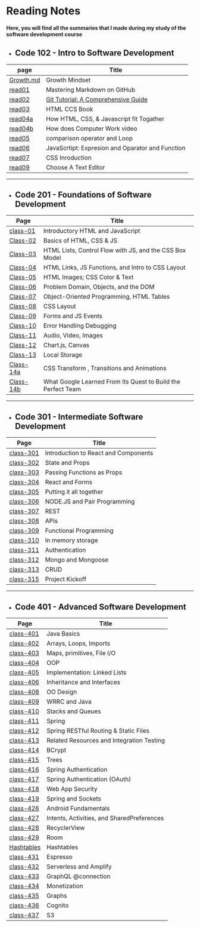 
# **Reading Notes**

#### Here, you will find all the summaries that I made during my study of the software development course

* ## Code 102 - Intro to Software Development

 | page | Title |
 | -------- | ------ |
 | [Growth.md](https://mohnalkhateeb.github.io/reading-notes-ma/Growth) | Growth Mindset |
 | [read01](https://mohnalkhateeb.github.io/reading-notes-ma/read01) | Mastering Markdown on GitHub |
 | [read02](https://mohnalkhateeb.github.io/reading-notes-ma/read02) | [Git Tutorial: A Comprehensive Guide](https://blog.udemy.com/git-tutorial-a-comprehensive-guide/#7) |
 | [read03](https://mohnalkhateeb.github.io/reading-notes-ma/read03) | HTML CCS Book |
 | [read04a](https://mohnalkhateeb.github.io/reading-notes-ma/read04a) | How HTML, CSS, & Javascript fit Togather |
 | [read04b](https://mohnalkhateeb.github.io/reading-notes-ma/read04b) | How does Computer Work video |
 | [read05](https://mohnalkhateeb.github.io/reading-notes-ma/read05) | comparison operator and Loop |
 | [read06](https://mohnalkhateeb.github.io/reading-notes-ma/read06) | JavaScrtipt: Expresion and Oparator and Function |
 | [read07](https://mohnalkhateeb.github.io/reading-notes-ma/read07) | CSS Inroduction |
 | [read09](https://mohnalkhateeb.github.io/reading-notes-ma/read09) | Choose A Text Editor |

 *********

* ## Code 201 - Foundations of Software Development

 | Page | Title |
 | -------- | ------ |
 | [class-01](https://mohnalkhateeb.github.io/reading-notes-ma/class-01) | Introductory HTML and JavaScript |
 | [Class-02](https://mohnalkhateeb.github.io/reading-notes-ma/class-02)| Basics of HTML, CSS & JS |
 | [Class-03](https://mohnalkhateeb.github.io/reading-notes-ma/class-03) | HTML Lists, Control Flow with JS, and the CSS Box Model |
 | [Class-04](https://mohnalkhateeb.github.io/reading-notes-ma/class-04) | HTML Links, JS Functions, and Intro to CSS Layout |
 | [Class-05](https://mohnalkhateeb.github.io/reading-notes-ma/class-05) | HTML Images; CSS Color & Text |
 | [Class-06](https://mohnalkhateeb.github.io/reading-notes-ma/class-06) | Problem Domain, Objects, and the DOM |
 | [Class-07](https://mohnalkhateeb.github.io/reading-notes-ma/class-07) | Object-Oriented Programming, HTML Tables |
 | [Class-08](https://mohnalkhateeb.github.io/reading-notes-ma/class-08) | CSS Layout |
 | [Class-09](https://mohnalkhateeb.github.io/reading-notes-ma/class-09) | Forms and JS Events |
 | [Class-10](https://mohnalkhateeb.github.io/reading-notes-ma/class-10) | Error Handling Debugging |
 | [Class-11](https://mohnalkhateeb.github.io/reading-notes-ma/class-11) | Audio, Video, Images |
 | [Class-12](https://mohnalkhateeb.github.io/reading-notes-ma/class-12) | Chart.js, Canvas |
 | [Class-13](https://mohnalkhateeb.github.io/reading-notes-ma/class-13) | Local Storage |
 | [Class-14a](https://mohnalkhateeb.github.io/reading-notes-ma/class-14a) | CSS Transform , Transitions and Animations |
 | [Class-14b](https://mohnalkhateeb.github.io/reading-notes-ma/class-14b) | What Google Learned From Its Quest to Build the Perfect Team |

 *********

* ## Code 301 - Intermediate Software Development

 | Page | Title |
 | -------- | ------ |
 | [class-301](https://mohnalkhateeb.github.io/reading-notes-ma/class-301) | Introduction to React and Components |
 | [class-302](https://mohnalkhateeb.github.io/reading-notes-ma/class-302) | State and Props |
 | [class-303](https://mohnalkhateeb.github.io/reading-notes-ma/class-303) | Passing Functions as Props |
 | [class-304](https://mohnalkhateeb.github.io/reading-notes-ma/class-304) | React and Forms |
 | [class-305](https://mohnalkhateeb.github.io/reading-notes-ma/class-305) | Putting it all together |
 | [class-306](https://mohnalkhateeb.github.io/reading-notes-ma/class-306) | NODE.JS and Pair Programming |
 | [class-307](https://mohnalkhateeb.github.io/reading-notes-ma/class-307) | REST |
 | [class-308](https://mohnalkhateeb.github.io/reading-notes-ma/class-308) |  APIs | 
 | [class-309](https://mohnalkhateeb.github.io/reading-notes-ma/class-309) |  Functional Programming |
 | [class-310](https://mohnalkhateeb.github.io/reading-notes-ma/class-310) |  In memory storage |
 | [class-311](https://mohnalkhateeb.github.io/reading-notes-ma/class-311) |  Authentication |
 | [class-312](https://mohnalkhateeb.github.io/reading-notes-ma/class-312) |  Mongo and Mongoose |
 | [class-313](https://mohnalkhateeb.github.io/reading-notes-ma/class-313) | CRUD |
 | [class-315](https://mohnalkhateeb.github.io/reading-notes-ma/class-315) | Project Kickoff |

*********

* ## Code 401 - Advanced Software Development

 | Page | Title |
 | -------- | ------ |
 | [class-401](https://mohnalkhateeb.github.io/reading-notes-ma/class-401) | Java Basics |
 | [class-402](https://mohnalkhateeb.github.io/reading-notes-ma/class-402) | Arrays, Loops, Imports |
 | [class-403](https://mohnalkhateeb.github.io/reading-notes-ma/class-403) |  Maps, primitives, File I/O |
 | [class-404](https://mohnalkhateeb.github.io/reading-notes-ma/class-404) |  OOP |
 | [class-405](https://mohnalkhateeb.github.io/reading-notes-ma/class-405) | Implementation: Linked Lists |
 | [class-406](https://mohnalkhateeb.github.io/reading-notes-ma/class-406) |  Inheritance and Interfaces |
 | [class-408](https://mohnalkhateeb.github.io/reading-notes-ma/class-408) |  OO Design |
 | [class-409](https://mohnalkhateeb.github.io/reading-notes-ma/class-409) |  WRRC and Java |
 | [class-410](https://mohnalkhateeb.github.io/reading-notes-ma/class-410) |  Stacks and Queues |
 | [class-411](https://mohnalkhateeb.github.io/reading-notes-ma/class-411) |  Spring |
 | [class-412](https://mohnalkhateeb.github.io/reading-notes-ma/class-412) |  Spring RESTful Routing & Static Files |
 | [class-413](https://mohnalkhateeb.github.io/reading-notes-ma/class-413) |  Related Resources and Integration Testing |
 | [class-414](https://mohnalkhateeb.github.io/reading-notes-ma/class-414) |  BCrypt |
 | [class-415](https://mohnalkhateeb.github.io/reading-notes-ma/class-415) |  Trees |
 | [class-416](https://mohnalkhateeb.github.io/reading-notes-ma/class-416) |  Spring Authentication |
 | [class-417](https://mohnalkhateeb.github.io/reading-notes-ma/class-417) |  Spring Authentication (OAuth) |
 | [class-418](https://mohnalkhateeb.github.io/reading-notes-ma/class-418) |  Web App Security |
 | [class-419](https://mohnalkhateeb.github.io/reading-notes-ma/class-419) |  Spring and Sockets |
 | [class-426](https://mohnalkhateeb.github.io/reading-notes-ma/class-426) |  Android Fundamentals |
 | [class-427](https://mohnalkhateeb.github.io/reading-notes-ma/class-427) |  Intents, Activities, and SharedPreferences |
 | [class-428](https://mohnalkhateeb.github.io/reading-notes-ma/class-428) |  RecyclerView |
 | [class-429](https://mohnalkhateeb.github.io/reading-notes-ma/class-429) |  Room |
 | [Hashtables](https://mohnalkhateeb.github.io/reading-notes-ma/hashtables) |  Hashtables |
 | [class-431](https://mohnalkhateeb.github.io/reading-notes-ma/class-431) | Espresso |
 | [class-432](https://mohnalkhateeb.github.io/reading-notes-ma/class-432) | Serverless and Amplify |
 | [class-433](https://mohnalkhateeb.github.io/reading-notes-ma/class-433) | GraphQL @connection |
 | [class-434](https://mohnalkhateeb.github.io/reading-notes-ma/class-434) | Monetization |
 | [class-435](https://mohnalkhateeb.github.io/reading-notes-ma/class-435) | Graphs |
 | [class-436](https://mohnalkhateeb.github.io/reading-notes-ma/class-436) | Cognito |
 | [class-437](https://mohnalkhateeb.github.io/reading-notes-ma/class-437) | S3 |
  

